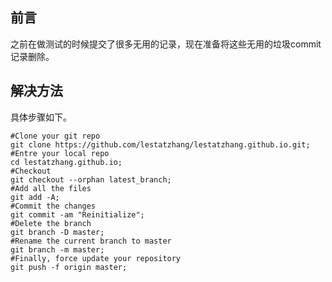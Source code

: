 ## 前言

之前在做测试的时候提交了很多无用的记录，现在准备将这些无用的垃圾commit记录删除。

## 解决方法

具体步骤如下。

```shell
#Clone your git repo
git clone https://github.com/lestatzhang/lestatzhang.github.io.git;
#Entre your local repo
cd lestatzhang.github.io;
#Checkout
git checkout --orphan latest_branch;
#Add all the files
git add -A;
#Commit the changes
git commit -am "Reinitialize";
#Delete the branch
git branch -D master;
#Rename the current branch to master
git branch -m master;
#Finally, force update your repository
git push -f origin master;
```